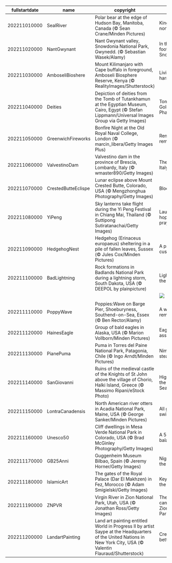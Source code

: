 |fullstartdate|name|copyright|title|image|
|--|--|--|--|--|
202211010000|SealRiver|Polar bear at the edge of Hudson Bay, Manitoba, Canada (© Sean Crane/Minden Pictures)|Kings of the north|![](/en-GB/2022/11/202211010000SealRiver.jpg)|
202211020000|NantGwynant|Nant Gwynant valley, Snowdonia National Park, Gwynedd. (© Sebastian Wasek/Alamy)|In the foothills of Snowdon|![](/en-GB/2022/11/202211020000NantGwynant.jpg)|
202211030000|AmboseliBioshere|Mount Kilimanjaro with Cape buffalo in foreground, Amboseli Biosphere Reserve, Kenya (© RealityImages/Shutterstock)|Living in harmony|![](/en-GB/2022/11/202211030000AmboseliBioshere.jpg)|
202211040000|Deities|Depiction of deities from the Tomb of Tutankhamun at the Egyptian Museum, Cairo, Egypt (© Stefan Lippmann/Universal Images Group via Getty Images)|Tomb of the Golden Pharaoh|![](/en-GB/2022/11/202211040000Deities.jpg)|
202211050000|GreenwichFireworks|Bonfire Night at the Old Royal Naval College, London (© marcin_libera/Getty Images Plus)|Remember, remember…|![](/en-GB/2022/11/202211050000GreenwichFireworks.jpg)|
202211060000|ValvestinoDam|Valvestino dam in the province of Brescia, Lombardy, Italy (© wmaster890/Getty Images)|The fjords of Italy|![](/en-GB/2022/11/202211060000ValvestinoDam.jpg)|
202211070000|CrestedButteEclispe|Lunar eclipse above Mount Crested Butte, Colorado, USA (© Mengzhonghua Photography/Getty Images)|Blood moon|![](/en-GB/2022/11/202211070000CrestedButteEclispe.jpg)|
202211080000|YiPeng|Sky lanterns take flight during the Yi Peng Festival in Chiang Mai, Thailand (© Suttipong Sutiratanachai/Getty Images)|Launching hopes and prayers|![](/en-GB/2022/11/202211080000YiPeng.jpg)|
202211090000|HedgehogNest|Hedgehog (Erinaceus europaeus) sheltering in a pile of fallen leaves, Sussex (© Jules Cox/Minden Pictures)|A prickly customer|![](/en-GB/2022/11/202211090000HedgehogNest.jpg)|
202211100000|BadLightning|Rock formations in Badlands National Park during a lightning storm, South Dakota, USA (© DEEPOL by plainpicture)|Lighting up the Badlands|![](/en-GB/2022/11/202211100000BadLightning.jpg)|
||||![](/en-GB/2022/11/.jpg)|
202211110000|PoppyWave|Poppies:Wave on Barge Pier, Shoeburyness, Southend-on-Sea, Essex (© Ben Rector/Alamy)|A wave of remembrance|![](/en-GB/2022/11/202211110000PoppyWave.jpg)|
202211120000|HainesEagle|Group of bald eagles in Alaska, USA (© Marion Vollborn/Minden Pictures)|Eagles assemble!|![](/en-GB/2022/11/202211120000HainesEagle.jpg)|
202211130000|PianePuma|Puma in Torres del Paine National Park, Patagonia, Chile (© Ingo Arndt/Minden Pictures)|Nimble and stealthy|![](/en-GB/2022/11/202211130000PianePuma.jpg)|
202211140000|SanGiovanni|Ruins of the medieval castle of the Knights of St John above the village of Chorio, Halki Island, Greece (© Massimo Ripani/eStock Photo)|High above the Aegean Sea|![](/en-GB/2022/11/202211140000SanGiovanni.jpg)|
202211150000|LontraCanadensis|North American river otters in Acadia National Park, Maine, USA (© George Sanker/Minden Pictures)|All going swimmingly|![](/en-GB/2022/11/202211150000LontraCanadensis.jpg)|
202211160000|Unesco50|Cliff dwellings in Mesa Verde National Park in Colorado, USA (© Brad McGinley Photography/Getty Images)|A 50-year balancing act|![](/en-GB/2022/11/202211160000Unesco50.jpg)|
202211170000|GB25Anni|Guggenheim Museum Bilbao, Spain (© Jeremy Horner/Getty Images)|Night outside the museum|![](/en-GB/2022/11/202211170000GB25Anni.jpg)|
202211180000|IslamicArt|The gates of the Royal Palace (Dar El Makhzen) in Fez, Morocco (© Adam Smigielski/Getty Images)|Keyholes to the kingdom|![](/en-GB/2022/11/202211180000IslamicArt.jpg)|
202211190000|ZNPVR|Virgin River in Zion National Park, Utah, USA (© Jonathan Ross/Getty Images)|The cliffs and canyons of Zion National Park|![](/en-GB/2022/11/202211190000ZNPVR.jpg)|
202211200000|LandartPainting|Land art painting entitled World in Progress II by artist Saype at the Headquarters of the United Nations in New York City, USA (© Valentin Flauraud/Shutterstock)|Creating a better world|![](/en-GB/2022/11/202211200000LandartPainting.jpg)|
